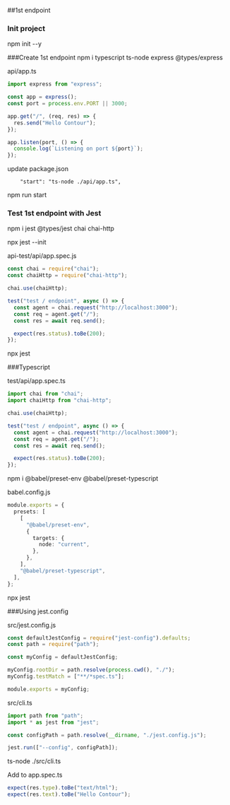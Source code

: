 ##1st endpoint

### Init project
npm init --y

###Create 1st endpoint
npm i typescript ts-node express @types/express

api/app.ts

```typescript
import express from "express";

const app = express();
const port = process.env.PORT || 3000;

app.get("/", (req, res) => {
  res.send("Hello Contour");
});

app.listen(port, () => {
  console.log(`Listening on port ${port}`);
});
```

update package.json
```
    "start": "ts-node ./api/app.ts",
```
npm run start

### Test 1st endpoint with Jest
npm i jest @types/jest chai chai-http

npx jest --init

api-test/api/app.spec.js

```typescript
const chai = require("chai");
const chaiHttp = require("chai-http");

chai.use(chaiHttp);

test("test / endpoint", async () => {
  const agent = chai.request("http://localhost:3000");
  const req = agent.get("/");
  const res = await req.send();

  expect(res.status).toBe(200);
});
```

npx jest

###Typescript

test/api/app.spec.ts

```typescript
import chai from "chai";
import chaiHttp from "chai-http";

chai.use(chaiHttp);

test("test / endpoint", async () => {
  const agent = chai.request("http://localhost:3000");
  const req = agent.get("/");
  const res = await req.send();

  expect(res.status).toBe(200);
});
```
npm i @babel/preset-env @babel/preset-typescript


babel.config.js

```ts
module.exports = {
  presets: [
    [
      "@babel/preset-env",
      {
        targets: {
          node: "current",
        },
      },
    ],
    "@babel/preset-typescript",
  ],
};
```

npx jest

###Using jest.config

src/jest.config.js

```ts
const defaultJestConfig = require("jest-config").defaults;
const path = require("path");

const myConfig = defaultJestConfig;

myConfig.rootDir = path.resolve(process.cwd(), "./");
myConfig.testMatch = ["**/*spec.ts"];

module.exports = myConfig;
```

src/cli.ts

```ts
import path from "path";
import * as jest from "jest";

const configPath = path.resolve(__dirname, "./jest.config.js");

jest.run(["--config", configPath]);
```

ts-node ./src/cli.ts

Add to app.spec.ts

```ts
expect(res.type).toBe("text/html");
expect(res.text).toBe("Hello Contour");
```
